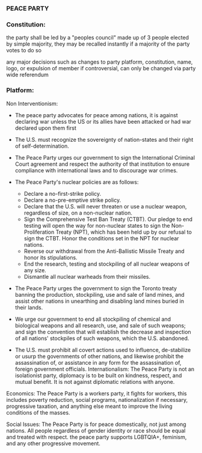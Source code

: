 ### PEACE PARTY

### Constitution:
the party shall be led by a "peoples council" made up of 3 people elected by simple majority, they may be recalled instantly if a majority of the party votes to do so

any major decisions such as changes to party platform, constitution, name, logo, or expulsion of member if controversial, can only be changed via party wide referendum

### Platform:
Non Interventionism: 

- The peace party advocates for peace among nations, it is against declaring war unless the US or its allies have been attacked or had war declared upon them first

-  The U.S. must recognize the sovereignty of nation-states and their right of self-determination. 

-  The Peace Party urges our government to sign the International Criminal Court agreement and respect the authority of that institution to ensure compliance with international laws and to discourage war crimes. 

- The Peace Party's nuclear policies are as follows:
  - Declare a no-first-strike policy. 
  - Declare a no-pre-emptive strike policy. 
  - Declare that the U.S. will never threaten or use a nuclear weapon, regardless of size, on a non-nuclear nation. 
  - Sign the Comprehensive Test Ban Treaty (CTBT). Our pledge to end testing will open the way for non-nuclear states to sign the Non-Proliferation Treaty (NPT), which has been held up by our refusal to sign the CTBT. Honor the conditions set in the NPT for nuclear nations. 
  - Reverse our withdrawal from the Anti-Ballistic Missile Treaty and honor its stipulations. 
  - End the research, testing and stockpiling of all nuclear weapons of any size. 
  - Dismantle all nuclear warheads from their missiles.

-  The Peace Party urges the government to sign the Toronto treaty banning the production, stockpiling, use and sale of land mines, and assist other nations in unearthing and disabling land mines buried in their lands. 

-  We urge our government to end all stockpiling of chemical and biological weapons and all research, use, and sale of such weapons; and sign the convention that will establish the decrease and inspection of all nations' stockpiles of such weapons, which the U.S. abandoned. 
-  The U.S. must prohibit all covert actions used to influence, de-stabilize or usurp the governments of other nations, and likewise prohibit the assassination of, or assistance in any form for the assassination of, foreign government officials. 
Internationalism: The Peace Party is not an isolationist party, diplomacy is to be built on kindness, respect, and mutual benefit. It is not against diplomatic relations with anyone.

Economics: The Peace Party is a workers party, it fights for workers, this includes poverty reduction, social programs, nationalization if necessary, progressive taxation, and anything else meant to improve the living conditions of the masses.

Social Issues: The Peace Party is for peace domestically, not just among nations. All people regardless of gender identity or race should be equal and treated with respect. the peace party supports LGBTQIA+, feminism, and any other progressive movement.
 
